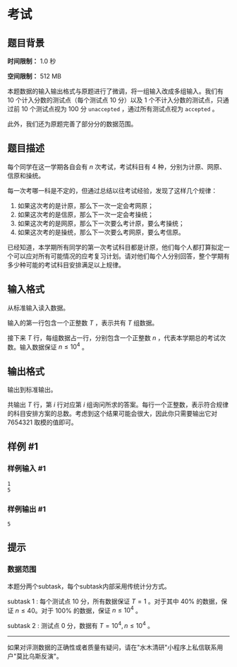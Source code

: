 # 考试

## 题目背景

**时间限制：** 1.0 秒

**空间限制：** 512 MB

本题数据的输入输出格式与原题进行了微调，将一组输入改成多组输入。我们有 10 个计入分数的测试点（每个测试点 10 分）以及 1 个不计入分数的测试点，只通过前 10 个测试点视为 100 分 `unaccepted` ，通过所有测试点视为 `accepted` 。

此外，我们还为原题完善了部分分的数据范围。

## 题目描述

每个同学在这一学期各自会有 $n$ 次考试，考试科目有 4 种，分别为计原、网原、信原和操统。

每一次考哪一科是不定的，但通过总结以往考试经验，发现了这样几个规律：

1. 如果这次考的是计原，那么下一次一定会考网原；
2. 如果这次考的是信原，那么下一次一定会考操统；
3. 如果这次考的是网原，那么下一次要么考计原，要么考操统；
4. 如果这次考的是操统，那么下一次要么考网原，要么考信原。

已经知道，本学期所有同学的第一次考试科目都是计原，他们每个人都打算拟定一个可以应对所有可能情况的应考复习计划。请对他们每个人分别回答，整个学期有多少种可能的考试科目安排满足以上规律。

## 输入格式

从标准输入读入数据。

输入的第一行包含一个正整数 $T$ ，表示共有 $T$ 组数据。

接下来 $T$ 行，每组数据占一行，分别包含一个正整数 $n$ ，代表本学期总的考试次数。输入数据保证 $n\le 10^4$ 。

## 输出格式

输出到标准输出。

共输出 $T$ 行，第 $i$ 行对应第 $i$ 组询问所求的答案。每行一个正整数，表示符合规律的科目安排方案的总数。考虑到这个结果可能会很大，因此你只需要输出它对 $7654321$ 取模的值即可。

## 样例 #1

### 样例输入 #1

```
1
5
```

### 样例输出 #1

```
5
```

## 提示

### 数据范围

本题分两个subtask，每个subtask内部采用传统计分方式。

subtask 1 : 每个测试点 10 分，所有数据保证 $T=1$ 。对于其中 40% 的数据，保证 $n\le 40$。对于 100% 的数据，保证 $n\le 10^4$ 。

subtask 2 : 测试点 0 分，数据有 $T=10^4, n\le 10^4$ 。

---

如果对评测数据的正确性或者质量有疑问，请在"水木清研"小程序上私信联系用户"莫比乌斯反演"。
